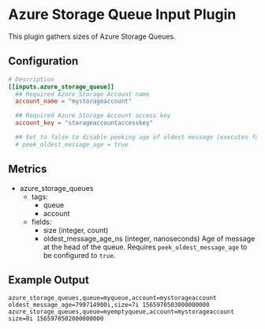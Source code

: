 # Azure Storage Queue Input Plugin

This plugin gathers sizes of Azure Storage Queues.

## Configuration

```toml
# Description
[[inputs.azure_storage_queue]]
  ## Required Azure Storage Account name
  account_name = "mystorageaccount"

  ## Required Azure Storage Account access key
  account_key = "storageaccountaccesskey"

  ## Set to false to disable peeking age of oldest message (executes faster)
  # peek_oldest_message_age = true
```

## Metrics

- azure_storage_queues
  - tags:
    - queue
    - account
  - fields:
    - size (integer, count)
    - oldest_message_age_ns (integer, nanoseconds) Age of message at the head of the queue.
      Requires `peek_oldest_message_age` to be configured to `true`.

## Example Output

```shell
azure_storage_queues,queue=myqueue,account=mystorageaccount oldest_message_age=799714900i,size=7i 1565970503000000000
azure_storage_queues,queue=myemptyqueue,account=mystorageaccount size=0i 1565970502000000000
```
